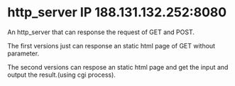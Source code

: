 # http_server    IP 188.131.132.252:8080  

An http_server that can response the request of GET  and POST. 

The first versions just can response an static html page of GET without parameter.

The second versions can respose an static html page and get the input and output the result.(using cgi process).
